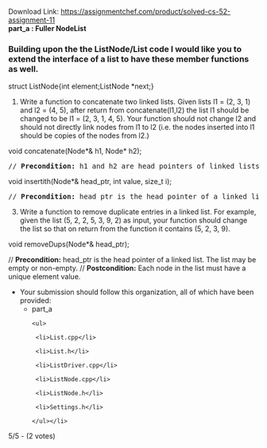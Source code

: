 Download Link: https://assignmentchef.com/product/solved-cs-52-assignment-11
<br>
<strong>part_a : Fuller NodeList</strong>

<h3>Building upon the the ListNode/List code I would like you to extend the interface of a list to have these member functions as well.</h3>

struct ListNode{int element;ListNode *next;}

1. Write a function to concatenate two linked lists. Given lists l1 = (2, 3, 1) and l2 = (4, 5), after return from concatenate(l1,l2) the list l1 should be changed to be l1 = (2, 3, 1, 4, 5). Your function should not change l2 and should not directly link nodes from l1 to l2 (i.e. the nodes inserted into l1 should be copies of the nodes from l2.)

void concatenate(Node*&amp; h1, Node* h2);

<pre>// <strong>Precondition:</strong> h1 and h2 are head pointers of linked lists. The lists may be empty or non-empty.// <strong>Postcondition:</strong> A copy of list h2 is concatenated (added to the end) of list h1. List h2 should be unchanged by the function. // <strong>NOTE:</strong> The nodes added to the list h1 must be copies of the nodes in list h2.2. Write a function to insert a number as the new ith node of a linked list. Nodes initially in positions i, i+1, ..., n should be shifted to positions void insertith(Node*&amp; head_ptr, int value, size_t i);</pre>

void insertith(Node*&amp; head_ptr, int value, size_t i);

<pre>// <strong>Precondition:</strong> head_ptr is the head pointer of a linked list. The list may be empty or non-empty. // <strong>Postcondition:</strong> The number value is inserted as the ith member of the list head_ptr. If the list head_ptr has fewer than i-1 nodes in it, then value is inserted as the last node in the list.</pre>

3. Write a function to remove duplicate entries in a linked list. For example, given the list (5, 2, 2, 5, 3, 9, 2) as input, your function should change the list so that on return from the function it contains (5, 2, 3, 9).

void removeDups(Node*&amp; head_ptr);

// <strong>Precondition:</strong> head_ptr is the head pointer of a linked list. The list may be empty or non-empty.  // <strong>Postcondition:</strong> Each node in the list must have a unique element value.

<ul>

 <li>Your submission should follow this organization, all of which have been provided:

  <ul>

   <li>part_a

    <ul>

     <li>List.cpp</li>

     <li>List.h</li>

     <li>ListDriver.cpp</li>

     <li>ListNode.cpp</li>

     <li>ListNode.h</li>

     <li>Settings.h</li>

    </ul></li>

  </ul></li>

</ul>

5/5 - (2 votes)